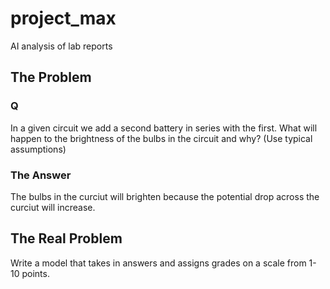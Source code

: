 # project_max
AI analysis of lab reports

## The Problem
### Q
In a given circuit we add a second battery in series with the first. What will happen to the brightness of the bulbs in the circuit and why? (Use typical assumptions)

### The Answer
The bulbs in the curciut will brighten because the potential drop across the curciut will increase.


## The Real Problem
Write a model that takes in answers and assigns grades on a scale from 1-10 points.
